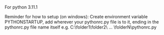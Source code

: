For python 3.11.1

Reminder for how to setup (on windows):
Create environment variable PYTHONSTARTUP, add wherever your pythonrc.py file is to it,
ending in the pythonrc.py file name itself e.g. C:\folder1\folder2\ ... \folderN\pythonrc.py
